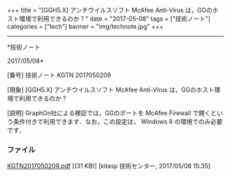 ﻿+++
title = "[GGH5.X] アンチウイルスソフト McAfee Anti-Virus は，GGのホスト環境で利用できるのか？"
date = "2017-05-08"
tags = ["技術ノート"]
categories = ["tech"]
banner = "img/technote.jpg"
+++

-----------------------------------------------------------------------------------------------------------------------------

*技術ノート

2017/05/08*


[番号]
技術ノート KGTN 2017050209

[現象]
[GGH5.X] アンチウイルスソフト McAfee Anti-Virus
は，GGのホスト環境で利用できるのか？

[説明]
GraphOn社による検証では，GGのポートを McAfee Firewall
で開くという条件付きで利用できます．なお，この設定は， Windows 8
の環境でのみ必要です．


### ファイル

 
 


[KGTN2017050209.pdf](http://techreport.kitasp.net/attachments/download/3578/KGTN2017050209.pdf)
 [(31 KB)] [kitasp 技術センター, 2017/05/08
15:35]


 


 


